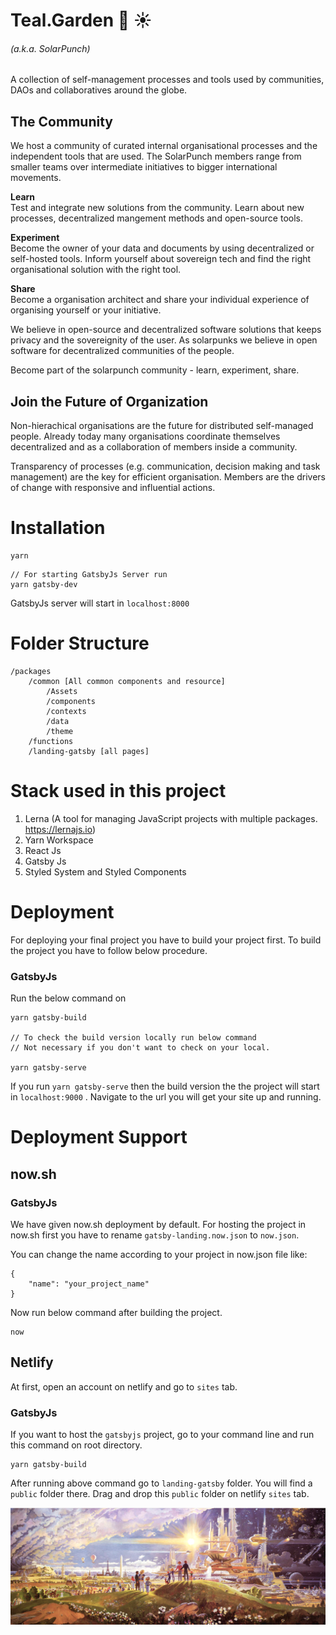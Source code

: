 # Teal.Garden :seedling: :sunny:

###### (a.k.a. SolarPunch)

A collection of self-management processes and tools used by communities, DAOs and collaboratives around the globe.

## The Community

We host a community of curated internal organisational processes and the independent tools that are used. The SolarPunch members range from smaller teams over intermediate initiatives to bigger international movements.

**Learn**  
Test and integrate new solutions from the community. Learn about new processes, decentralized mangement methods and open-source tools.   

**Experiment**  
Become the owner of your data and documents by using decentralized or self-hosted tools. Inform yourself about sovereign tech and find the right organisational solution with the right tool.  

**Share**  
Become a organisation architect and share your individual experience of organising yourself or your initiative. 

We believe in open-source and decentralized software solutions that keeps privacy and the sovereignity of the user. As solarpunks we believe in open software for decentralized communities of the people. 

Become part of the solarpunch community - learn, experiment, share. 

## Join the Future of Organization

Non-hierachical organisations are the future for distributed self-managed people. Already today many organisations coordinate themselves decentralized and as a collaboration of members inside a community. 

Transparency of processes (e.g. communication, decision making and task management) are the key for efficient organisation. Members are the drivers of change with responsive and influential actions. 

# Installation

```
yarn
```

```
// For starting GatsbyJs Server run
yarn gatsby-dev
```
GatsbyJs server will start in `localhost:8000`

# Folder Structure

```
/packages
	/common [All common components and resource]
		/Assets
		/components
		/contexts
		/data
		/theme
	/functions
	/landing-gatsby [all pages]
```

# Stack used in this project

1. Lerna (A tool for managing JavaScript projects with multiple packages. https://lernajs.io)
2. Yarn Workspace
3. React Js
4. Gatsby Js
5. Styled System and Styled Components

# Deployment

For deploying your final project you have to build your project first. To build the project you have to follow below procedure.

### GatsbyJs

Run the below command on

```
yarn gatsby-build

// To check the build version locally run below command
// Not necessary if you don't want to check on your local.

yarn gatsby-serve
```

If you run `yarn gatsby-serve` then the build version the the project will start in `localhost:9000` . Navigate to the url you will get your site up and running.

# Deployment Support

## now.sh

### GatsbyJs

We have given now.sh deployment by default. For hosting the project in now.sh first you have to rename `gatsby-landing.now.json` to `now.json`.

You can change the name according to your project in now.json file like:

```
{
	"name": "your_project_name"
}
```

Now run below command after building the project.

```
now
```

## Netlify

At first, open an account on netlify and go to `sites` tab.

### GatsbyJs

If you want to host the `gatsbyjs` project, go to your command line and run this command on root directory.

```
yarn gatsby-build
```

After running above command go to `landing-gatsby` folder. You will find a `public` folder
there. Drag and drop this `public` folder on netlify `sites` tab.

![solarpunk](img/solarpunk.png "solarpunk")
